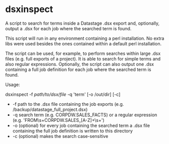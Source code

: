 # dsxinspect
A script to search for terms inside a Datastage .dsx export and, optionally, output a .dsx for each job where the searched term is found.

This script will run in any environment containing a perl installation. No extra libs were used besides the ones contained within a default perl installation.

The script can be used, for example, to perform searches within large .dsx files (e.g. full exports of a project). It is able to search for simple terms and also regular expressions. Optionally, the script can also output one .dsx containing a full job definition for each job where the searched term is found.

Usage:

dsxinspect -f *path/to/dsx/file* -q 'term' [-o /out/dir] [-c]
  
*  -f path to the .dsx file containing the job exports (e.g. /backup/datastage_full_project.dsx)
*  -q search term (e.g. CORPDW.SALES_FACTS) or a regular expression (e.g. 'FROM\s+CORPDW\.SALES_[A-Z]+\s+')
*  -o (optional) for every job containing the searched term a .dsx file containing the full job definition is written to this directory
*  -c (optional) makes the search case-sensitive
  

